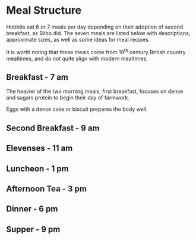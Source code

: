 # Meal Structure

Hobbits eat 6 or 7 meals per day depending on their adoption of second breakfast, as Bilbo did.
The seven meals are listed below with descriptions, approximate sizes, as well as some ideas for meal recipes.

It is worth noting that these meals come from 19<sup>th</sup> century British country mealtimes,
and do not quite align with modern mealtimes.

## Breakfast - 7 am
The heavier of the two morning meals, first breakfast,
focuses on dense and sugars protein to begin their day of farmwork.

Eggs with a dense cake or biscuit prepares the body well.

## Second Breakfast - 9 am
 
## Elevenses - 11 am

## Luncheon - 1 pm

## Afternoon Tea - 3 pm

## Dinner - 6 pm

## Supper - 9 pm
